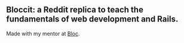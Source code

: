## Bloccit: a Reddit replica to teach the fundamentals of web development and Rails.

Made with my mentor at [Bloc](http://bloc.io). 
